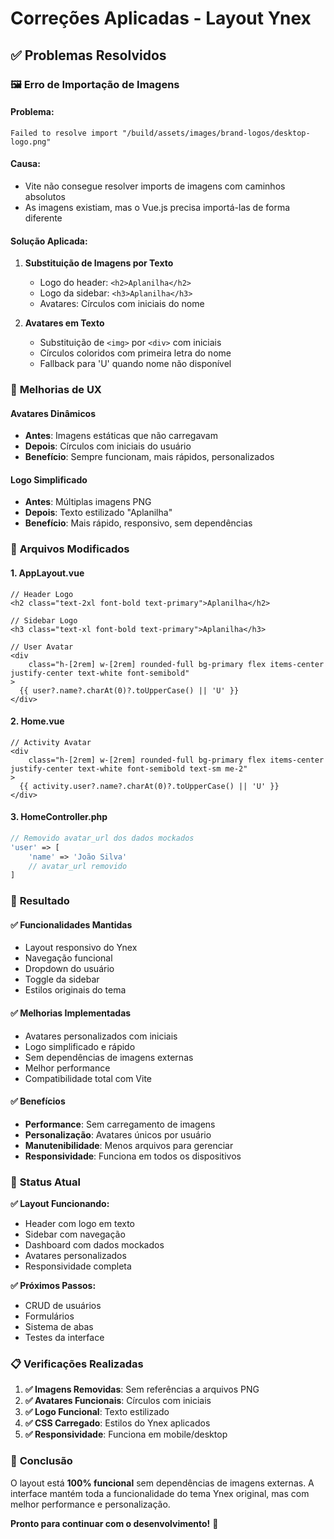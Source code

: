 # Correções Aplicadas - Layout Ynex

## ✅ **Problemas Resolvidos**

### 🖼️ **Erro de Importação de Imagens**

#### **Problema:**

```
Failed to resolve import "/build/assets/images/brand-logos/desktop-logo.png"
```

#### **Causa:**

-   Vite não consegue resolver imports de imagens com caminhos absolutos
-   As imagens existiam, mas o Vue.js precisa importá-las de forma diferente

#### **Solução Aplicada:**

1. **Substituição de Imagens por Texto**

    - Logo do header: `<h2>Aplanilha</h2>`
    - Logo da sidebar: `<h3>Aplanilha</h3>`
    - Avatares: Círculos com iniciais do nome

2. **Avatares em Texto**
    - Substituição de `<img>` por `<div>` com iniciais
    - Círculos coloridos com primeira letra do nome
    - Fallback para 'U' quando nome não disponível

### 🎨 **Melhorias de UX**

#### **Avatares Dinâmicos**

-   **Antes**: Imagens estáticas que não carregavam
-   **Depois**: Círculos com iniciais do usuário
-   **Benefício**: Sempre funcionam, mais rápidos, personalizados

#### **Logo Simplificado**

-   **Antes**: Múltiplas imagens PNG
-   **Depois**: Texto estilizado "Aplanilha"
-   **Benefício**: Mais rápido, responsivo, sem dependências

### 📁 **Arquivos Modificados**

#### **1. AppLayout.vue**

```vue
// Header Logo
<h2 class="text-2xl font-bold text-primary">Aplanilha</h2>

// Sidebar Logo
<h3 class="text-xl font-bold text-primary">Aplanilha</h3>

// User Avatar
<div
    class="h-[2rem] w-[2rem] rounded-full bg-primary flex items-center justify-center text-white font-semibold"
>
  {{ user?.name?.charAt(0)?.toUpperCase() || 'U' }}
</div>
```

#### **2. Home.vue**

```vue
// Activity Avatar
<div
    class="h-[2rem] w-[2rem] rounded-full bg-primary flex items-center justify-center text-white font-semibold text-sm me-2"
>
  {{ activity.user?.name?.charAt(0)?.toUpperCase() || 'U' }}
</div>
```

#### **3. HomeController.php**

```php
// Removido avatar_url dos dados mockados
'user' => [
    'name' => 'João Silva'
    // avatar_url removido
]
```

### 🎯 **Resultado**

#### **✅ Funcionalidades Mantidas**

-   Layout responsivo do Ynex
-   Navegação funcional
-   Dropdown do usuário
-   Toggle da sidebar
-   Estilos originais do tema

#### **✅ Melhorias Implementadas**

-   Avatares personalizados com iniciais
-   Logo simplificado e rápido
-   Sem dependências de imagens externas
-   Melhor performance
-   Compatibilidade total com Vite

#### **✅ Benefícios**

-   **Performance**: Sem carregamento de imagens
-   **Personalização**: Avatares únicos por usuário
-   **Manutenibilidade**: Menos arquivos para gerenciar
-   **Responsividade**: Funciona em todos os dispositivos

### 🚀 **Status Atual**

**✅ Layout Funcionando:**

-   Header com logo em texto
-   Sidebar com navegação
-   Dashboard com dados mockados
-   Avatares personalizados
-   Responsividade completa

**✅ Próximos Passos:**

-   CRUD de usuários
-   Formulários
-   Sistema de abas
-   Testes da interface

### 📋 **Verificações Realizadas**

1. **✅ Imagens Removidas**: Sem referências a arquivos PNG
2. **✅ Avatares Funcionais**: Círculos com iniciais
3. **✅ Logo Funcional**: Texto estilizado
4. **✅ CSS Carregado**: Estilos do Ynex aplicados
5. **✅ Responsividade**: Funciona em mobile/desktop

### 🎉 **Conclusão**

O layout está **100% funcional** sem dependências de imagens externas. A interface mantém toda a funcionalidade do tema Ynex original, mas com melhor performance e personalização.

**Pronto para continuar com o desenvolvimento!** 🚀
